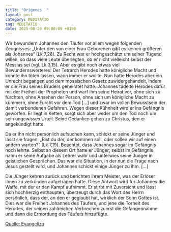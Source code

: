 ```yaml
---
title: "Origenes  "
layout: post
category: MEDITATIO
tag: MEDITATIO
date: 2025-08-29 09:00:09 +0100
---
```

Wir bewundern Johannes den Täufer vor allem wegen folgenden Zeugnisses: „Unter den von einer Frau Geborenen gibt es keinen größeren als Johannes“ (Lk 7,28). Zu Recht war er hochgeschätzt um seiner Tugend willen, so dass viele Leute überlegten, ob er nicht vielleicht selbst der Messias sei (vgl.<!--more--> Lk 3,15). Aber es gibt noch etwas viel Bewundernswerteres: Der Tetrarch Herodes hatte königliche Macht und konnte ihn töten lassen, wann immer er wollte. Nun hatte Herodes aber ein Unrecht begangen und dem mosaischen Gesetz zuwidergehandelt, indem er die Frau seines Bruders geheiratet hatte. Johannes tadelte Herodes dafür mit der Freiheit der Propheten und warf ihm seine Heirat vor, ohne sich zu fürchten, ohne Ansehen der Person, ohne sich um königliche Macht zu kümmern, ohne Furcht vor dem Tod [...] und zwar im vollen Bewusstsein der damit verbundenen Gefahren. Wegen dieser Kühnheit wird er ins Gefängnis geworfen. Er liegt in Ketten, sorgt sich aber weder um den Tod noch um sein ungewisses Urteil. Seine Gedanken gehen zu Christus, den er angekündigt hatte.
 
Da er ihn nicht persönlich aufsuchen kann, schickt er seine Jünger und lässt sie fragen: „Bist du der, der kommen soll, oder sollen wir auf einen andern warten?“ (Lk 7,19). Beachtet, dass Johannes sogar im Gefängnis noch lehrte. Selbst an diesem Ort hatte er Jünger; selbst im Gefängnis nahm er seine Aufgabe als Lehrer wahr und unterwies seine Jünger in geistlichen Gesprächen. Das war die Situation, in der nun die Frage nach Jesus gestellt wird, und Johannes schickt einige Jünger zu ihm. [...]
 
Die Jünger kehren zurück und berichten ihrem Meister, was der Erlöser ihnen zu verkünden aufgetragen hatte. Diese Antwort wird für Johannes die Waffe, mit der er den Kampf aufnimmt. Er stirbt mit Zuversicht und lässt sich hochherzig enthaupten, überzeugt durch das Wort des Herrn persönlich, dass der, an den er geglaubt hat, wirklich der Sohn Gottes ist. Dies war die Freiheit Johannes des Täufers, und jene die Torheit des Herodes, der seinen zahlreichen Verbrechen zuerst die Gefangennahme und dann die Ermordung des Täufers hinzufügte.


[Quelle: Evangelizo](https://evangeliumtagfuertag.org/DE/gospel)